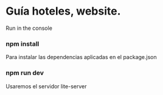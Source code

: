 # Guía hoteles, website.

Run in the console 

### npm install
Para instalar las dependencias aplicadas en el package.json

### npm run dev
Usaremos el servidor lite-server